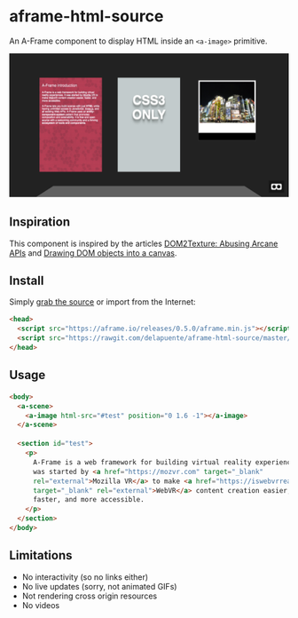 # aframe-html-source

An A-Frame component to display HTML inside an `<a-image>` primitive.

![HTML content rendered inside a WebVR scene](sample.png)

## Inspiration

This component is inspired by the articles [DOM2Texture: Abusing Arcane APIs](http://dassur.ma/things/dom2texture/) and [Drawing DOM objects into a canvas](https://developer.mozilla.org/en-US/docs/Web/API/Canvas_API/Drawing_DOM_objects_into_a_canvas).

## Install

Simply [grab the source](https://rawgit.com/delapuente/aframe-html-source/master/src/aframe-html-source.js) or import from the Internet:

```html
<head>
  <script src="https://aframe.io/releases/0.5.0/aframe.min.js"></script>
  <script src="https://rawgit.com/delapuente/aframe-html-source/master/src/aframe-html-source.js"></script>
</head>
```

## Usage

```html
<body>
  <a-scene>
    <a-image html-src="#test" position="0 1.6 -1"></a-image>
  </a-scene>

  <section id="test">
    <p>
      A-Frame is a web framework for building virtual reality experiences. It
      was started by <a href="https://mozvr.com" target="_blank"
      rel="external">Mozilla VR</a> to make <a href="https://iswebvrready.com"
      target="_blank" rel="external">WebVR</a> content creation easier,
      faster, and more accessible.
    </p>
  </section>
</body>
```

## Limitations

* No interactivity (so no links either)
* No live updates (sorry, not animated GIFs)
* Not rendering cross origin resources
* No videos
